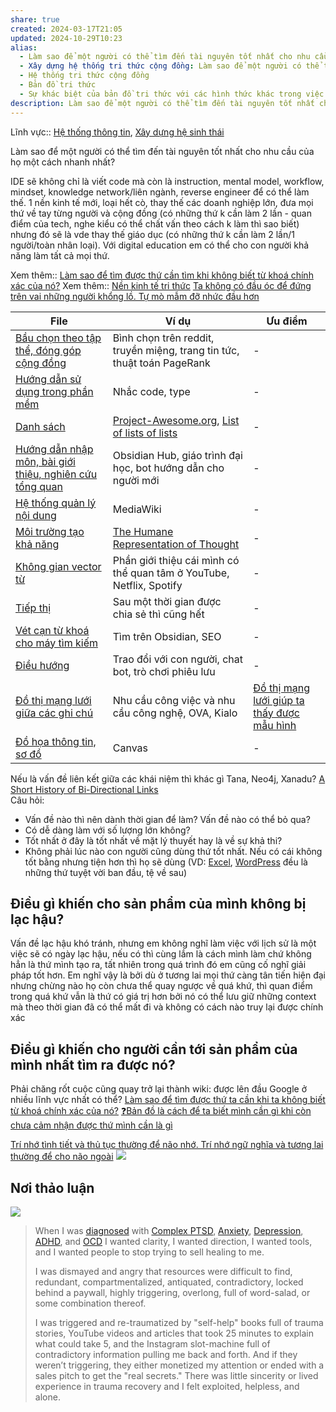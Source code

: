 ```yaml
---
share: true
created: 2024-03-17T21:05
updated: 2024-10-29T10:23
alias:
  - Làm sao để một người có thể tìm đến tài nguyên tốt nhất cho nhu cầu của họ một cách nhanh nhất?
  - Xây dựng hệ thống tri thức cộng đồng: Làm sao để một người có thể tìm đến tài nguyên tốt nhất cho nhu cầu của họ một cách nhanh nhất?
  - Hệ thống tri thức cộng đồng
  - Bản đồ tri thức
  - Sự khác biệt của bản đồ tri thức với các hình thức khác trong việc dẫn một người đến thứ họ cần nhất
description: Làm sao để một người có thể tìm đến tài nguyên tốt nhất cho nhu cầu của họ một cách nhanh nhất?
---
```

Lĩnh vực:: [Hệ thống thông tin](../../L%C4%A9nh%20v%E1%BB%B1c/H%E1%BB%87%20th%E1%BB%91ng%20th%C3%B4ng%20tin/index.md), [Xây dựng hệ sinh thái](../../L%C4%A9nh%20v%E1%BB%B1c/X%C3%A2y%20d%E1%BB%B1ng%20h%E1%BB%87%20sinh%20th%C3%A1i.md)

Làm sao để một người có thể tìm đến tài nguyên tốt nhất cho nhu cầu của họ một cách nhanh nhất?

IDE sẽ không chỉ là viết code mà còn là instruction, mental model, workflow, mindset, knowledge network/liên ngành, reverse engineer để có thể làm thế. 1 nền kinh tế mới, loại hết cò, thay thế các doanh nghiệp lớn, đưa mọi thứ về tay từng người và cộng đồng (có những thứ k cần làm 2 lần - quan điểm của tech, nghe kiểu có thể chất vấn theo cách k làm thì sao biết) nhưng đó sẽ là vde thay thế giáo dục (có những thứ k cần làm 2 lần/1 người/toàn nhân loại). Với digital education em có thể cho con người khả năng làm tất cả mọi thứ.

Xem thêm:: [Làm sao để tìm được thứ cần tìm khi không biết từ khoá chính xác của nó?](../../L%C3%A0m%20sao%20%C4%91%E1%BB%83%20t%C3%ACm%20%C4%91%C6%B0%E1%BB%A3c%20th%E1%BB%A9%20c%E1%BA%A7n%20t%C3%ACm%20khi%20kh%C3%B4ng%20bi%E1%BA%BFt%20t%E1%BB%AB%20kho%C3%A1%20ch%C3%ADnh%20x%C3%A1c%20c%E1%BB%A7a%20n%C3%B3.md)
Xem thêm:: [Nền kinh tế tri thức](../../../attachments/N%E1%BB%81n%20kinh%20t%E1%BA%BF%20tri%20th%E1%BB%A9c.canvas.md)
[Ta không có đầu óc để đứng trên vai những người khổng lồ. Tự mò mẫm đỡ nhức đầu hơn](../../../%E2%9A%A1Hi%E1%BB%83u%20bi%E1%BA%BFt%20s%C3%A2u/Ngh%C4%A9%20v%E1%BB%81%20vi%E1%BB%87c%20ngh%C4%A9/H%E1%BB%8Dc%20t%E1%BA%ADp,%20hi%E1%BB%83u%20bi%E1%BA%BFt/Ta%20kh%C3%B4ng%20c%C3%B3%20%C4%91%E1%BA%A7u%20%C3%B3c%20%C4%91%E1%BB%83%20%C4%91%E1%BB%A9ng%20tr%C3%AAn%20vai%20nh%E1%BB%AFng%20ng%C6%B0%E1%BB%9Di%20kh%E1%BB%95ng%20l%E1%BB%93.%20T%E1%BB%B1%20m%C3%B2%20m%E1%BA%ABm%20%C4%91%E1%BB%A1%20nh%E1%BB%A9c%20%C4%91%E1%BA%A7u%20h%C6%A1n.md)

| File                                                                                                                                                                                  | Ví dụ                                                                                                                                                                    | Ưu điểm                                                                                                                                                                |
| ------------------------------------------------------------------------------------------------------------------------------------------------------------------------------------- | ------------------------------------------------------------------------------------------------------------------------------------------------------------------------ | ---------------------------------------------------------------------------------------------------------------------------------------------------------------------- |
| [Bầu chọn theo tập thể, đóng góp cộng đồng](../../Gi%E1%BA%A3i%20ph%C3%A1p%20k%E1%BB%B9%20thu%E1%BA%ADt/H%E1%BB%87%20th%E1%BB%91ng%20tri%20th%E1%BB%A9c%20c%E1%BB%99ng%20%C4%91%E1%BB%93ng/B%E1%BA%A7u%20ch%E1%BB%8Dn%20theo%20t%E1%BA%ADp%20th%E1%BB%83,%20%C4%91%C3%B3ng%20g%C3%B3p%20c%E1%BB%99ng%20%C4%91%E1%BB%93ng.md)                               | Bình chọn trên reddit, truyền miệng, trang tin tức, thuật toán PageRank                                                                                                  | \-                                                                                                                                                                     |
| [Hướng dẫn sử dụng trong phần mềm](../../Gi%E1%BA%A3i%20ph%C3%A1p%20k%E1%BB%B9%20thu%E1%BA%ADt/H%E1%BB%87%20th%E1%BB%91ng%20tri%20th%E1%BB%A9c%20c%E1%BB%99ng%20%C4%91%E1%BB%93ng/H%C6%B0%E1%BB%9Bng%20d%E1%BA%ABn%20s%E1%BB%AD%20d%E1%BB%A5ng%20trong%20ph%E1%BA%A7n%20m%E1%BB%81m.md)                                                 | Nhắc code, type                                                                                                                                                          | \-                                                                                                                                                                     |
| [Danh sách](../../Gi%E1%BA%A3i%20ph%C3%A1p%20k%E1%BB%B9%20thu%E1%BA%ADt/H%E1%BB%87%20th%E1%BB%91ng%20tri%20th%E1%BB%A9c%20c%E1%BB%99ng%20%C4%91%E1%BB%93ng/Danh%20s%C3%A1ch.md)                                                                                               | [Project-Awesome.org](https://project-awesome.org/), [List of lists of lists](https://en.wikipedia.org/wiki/List_of_lists_of_lists "List of lists of lists - Wikipedia") | \-                                                                                                                                                                     |
| [Hướng dẫn nhập môn, bài giới thiệu, nghiên cứu tổng quan](../../Gi%E1%BA%A3i%20ph%C3%A1p%20k%E1%BB%B9%20thu%E1%BA%ADt/H%E1%BB%87%20th%E1%BB%91ng%20tri%20th%E1%BB%A9c%20c%E1%BB%99ng%20%C4%91%E1%BB%93ng/H%C6%B0%E1%BB%9Bng%20d%E1%BA%ABn%20nh%E1%BA%ADp%20m%C3%B4n,%20b%C3%A0i%20gi%E1%BB%9Bi%20thi%E1%BB%87u,%20nghi%C3%AAn%20c%E1%BB%A9u%20t%E1%BB%95ng%20quan.md) | Obsidian Hub, giáo trình đại học, bot hướng dẫn cho người mới                                                                                                            | \-                                                                                                                                                                     |
| [Hệ thống quản lý nội dung](../../Gi%E1%BA%A3i%20ph%C3%A1p%20k%E1%BB%B9%20thu%E1%BA%ADt/H%E1%BB%87%20th%E1%BB%91ng%20tri%20th%E1%BB%A9c%20c%E1%BB%99ng%20%C4%91%E1%BB%93ng/H%E1%BB%87%20th%E1%BB%91ng%20qu%E1%BA%A3n%20l%C3%BD%20n%E1%BB%99i%20dung.md)                                                               | MediaWiki                                                                                                                                                                | \-                                                                                                                                                                     |
| [Môi trường tạo khả năng](../../Gi%E1%BA%A3i%20ph%C3%A1p%20k%E1%BB%B9%20thu%E1%BA%ADt/H%E1%BB%87%20th%E1%BB%91ng%20tri%20th%E1%BB%A9c%20c%E1%BB%99ng%20%C4%91%E1%BB%93ng/M%C3%B4i%20tr%C6%B0%E1%BB%9Dng%20t%E1%BA%A1o%20kh%E1%BA%A3%20n%C4%83ng.md)                                                                   | [The Humane Representation of Thought](https://vimeo.com/115154289 "The Humane Representation of Thought on Vimeo")                                                      | \-                                                                                                                                                                     |
| [Không gian vector từ](../../Gi%E1%BA%A3i%20ph%C3%A1p%20k%E1%BB%B9%20thu%E1%BA%ADt/H%E1%BB%87%20th%E1%BB%91ng%20tri%20th%E1%BB%A9c%20c%E1%BB%99ng%20%C4%91%E1%BB%93ng/Kh%C3%B4ng%20gian%20vector%20t%E1%BB%AB.md)                                                                         | Phần giới thiệu cái mình có thể quan tâm ở YouTube, Netflix, Spotify                                                                                                     | \-                                                                                                                                                                     |
| [Tiếp thị](../../Gi%E1%BA%A3i%20ph%C3%A1p%20k%E1%BB%B9%20thu%E1%BA%ADt/H%E1%BB%87%20th%E1%BB%91ng%20tri%20th%E1%BB%A9c%20c%E1%BB%99ng%20%C4%91%E1%BB%93ng/Ti%E1%BA%BFp%20th%E1%BB%8B.md)                                                                                                 | Sau một thời gian được chia sẻ thì cũng hết                                                                                                                              | \-                                                                                                                                                                     |
| [Vét cạn từ khoá cho máy tìm kiếm](../../Gi%E1%BA%A3i%20ph%C3%A1p%20k%E1%BB%B9%20thu%E1%BA%ADt/H%E1%BB%87%20th%E1%BB%91ng%20tri%20th%E1%BB%A9c%20c%E1%BB%99ng%20%C4%91%E1%BB%93ng/V%C3%A9t%20c%E1%BA%A1n%20t%E1%BB%AB%20kho%C3%A1%20cho%20m%C3%A1y%20t%C3%ACm%20ki%E1%BA%BFm.md)                                                 | Tìm trên Obsidian, SEO                                                                                                                                                   | \-                                                                                                                                                                     |
| [Điều hướng](../../Gi%E1%BA%A3i%20ph%C3%A1p%20k%E1%BB%B9%20thu%E1%BA%ADt/H%E1%BB%87%20th%E1%BB%91ng%20tri%20th%E1%BB%A9c%20c%E1%BB%99ng%20%C4%91%E1%BB%93ng/%C4%90i%E1%BB%81u%20h%C6%B0%E1%BB%9Bng.md)                                                                                             | Trao đổi với con người, chat bot, trò chơi phiêu lưu                                                                                                                     | \-                                                                                                                                                                     |
| [Đồ thị mạng lưới giữa các ghi chú](../../Gi%E1%BA%A3i%20ph%C3%A1p%20k%E1%BB%B9%20thu%E1%BA%ADt/H%E1%BB%87%20th%E1%BB%91ng%20tri%20th%E1%BB%A9c%20c%E1%BB%99ng%20%C4%91%E1%BB%93ng/%C4%90%E1%BB%93%20th%E1%BB%8B%20m%E1%BA%A1ng%20l%C6%B0%E1%BB%9Bi%20gi%E1%BB%AFa%20c%C3%A1c%20ghi%20ch%C3%BA.md)                                               | Nhu cầu công việc và nhu cầu công nghệ, OVA, Kialo                                                                                                                       | [Đồ thị mạng lưới giúp ta thấy được mẫu hình](../../../%E2%9A%A1Hi%E1%BB%83u%20bi%E1%BA%BFt%20s%C3%A2u/Ngh%C4%A9%20v%E1%BB%81%20vi%E1%BB%87c%20ngh%C4%A9/M%C3%B4i%20tr%C6%B0%E1%BB%9Dng%20ngh%C4%A9,%20nh%E1%BA%ADn%20th%E1%BB%A9c%20t%C4%83ng%20c%C6%B0%E1%BB%9Dng/%C4%90%E1%BB%93%20th%E1%BB%8B%20m%E1%BA%A1ng%20l%C6%B0%E1%BB%9Bi%20gi%C3%BAp%20ta%20th%E1%BA%A5y%20%C4%91%C6%B0%E1%BB%A3c%20m%E1%BA%ABu%20h%C3%ACnh.md) |
| [Đồ họa thông tin, sơ đồ](../../Gi%E1%BA%A3i%20ph%C3%A1p%20k%E1%BB%B9%20thu%E1%BA%ADt/H%E1%BB%87%20th%E1%BB%91ng%20tri%20th%E1%BB%A9c%20c%E1%BB%99ng%20%C4%91%E1%BB%93ng/%C4%90%E1%BB%93%20h%E1%BB%8Da%20th%C3%B4ng%20tin,%20s%C6%A1%20%C4%91%E1%BB%93.md)                                                                   | Canvas                                                                                                                                                                   | \-                                                                                                                                                                     |


Nếu là vấn đề liên kết giữa các khái niệm thì khác gì Tana, Neo4j, Xanadu?
[A Short History of Bi-Directional Links](https://maggieappleton.com/bidirectionals)                      
Câu hỏi:
- Vấn đề nào thì nên dành thời gian để làm? Vấn đề nào có thể bỏ qua?
- Có dễ dàng làm với số lượng lớn không?
- Tốt nhất ở đây là tốt nhất về mặt lý thuyết hay là về sự khả thi?
- Không phải lúc nào con người cũng dùng thứ tốt nhất. Nếu có cái không tốt bằng nhưng tiện hơn thì họ sẽ dùng (VD: [Excel](../../../%E2%9A%A1Hi%E1%BB%83u%20bi%E1%BA%BFt%20s%C3%A2u/Qu%E1%BA%A3n%20l%C3%BD%20d%E1%BB%B1%20%C3%A1n,%20ph%C3%A1t%20tri%E1%BB%83n%20s%E1%BA%A3n%20ph%E1%BA%A9m,%20x%C3%A2y%20d%E1%BB%B1ng%20t%E1%BB%95%20ch%E1%BB%A9c/H%E1%BB%87%20th%E1%BB%91ng%20th%C3%B4ng%20tin/No%20code,%20low%20code/Excel/Excel%20l%C3%A0%20ng%C6%B0%E1%BB%9Di%20b%E1%BA%A1n%20tu%E1%BB%95i%20th%C6%A1%20tuy%E1%BB%87t%20v%E1%BB%9Di,%20nh%C6%B0ng%20l%C3%A0%20k%E1%BA%BB%20th%C3%B9%20c%E1%BB%A7a%20tu%E1%BB%95i%20d%E1%BA%ADy%20th%C3%AC.md), [WordPress](../../Gi%E1%BA%A3i%20ph%C3%A1p%20k%E1%BB%B9%20thu%E1%BA%ADt/Web/WordPress%20gi%C3%BAp%20vi%E1%BB%87c%20t%E1%BA%A1o%20web%20d%E1%BB%85%20d%C3%A0ng%20nh%E1%BA%A5t,%20ch%E1%BB%A9%20kh%C3%B4ng%20ph%E1%BA%A3i%20l%C3%A0%20th%E1%BB%A9%20t%E1%BA%A1o%20web%20hi%E1%BB%87u%20qu%E1%BA%A3%20nh%E1%BA%A5t.md) đều là những thứ tuyệt vời ban đầu, tệ về sau) 

## Điều gì khiến cho sản phẩm của mình không bị lạc hậu?
Vấn đề lạc hậu khó tránh, nhưng em không nghĩ làm việc với lịch sử là một việc sẽ có ngày lạc hậu, nếu có thì cùng lắm là cách mình làm chứ không hẳn là thứ mình tạo ra, tất nhiên trong quá trình đó em cũng cố nghĩ giải pháp tốt hơn. Em nghĩ vậy là bởi dù ở tương lai mọi thứ càng tân tiến hiện đại nhưng chừng nào họ còn chưa thể quay ngược về quá khứ, thì quan điểm trong quá khứ vẫn là thứ có giá trị hơn bởi nó có thể lưu giữ những context mà theo thời gian đã có thể mất đi và không có cách nào truy lại được chính xác

## Điều gì khiến cho người cần tới sản phẩm của mình nhất tìm ra được nó?
Phải chăng rốt cuộc cũng quay trở lại thành wiki: được lên đầu Google ở nhiều lĩnh vực nhất có thể?
[Làm sao để tìm được thứ ta cần khi ta không biết từ khoá chính xác của nó?](../../L%C3%A0m%20sao%20%C4%91%E1%BB%83%20t%C3%ACm%20%C4%91%C6%B0%E1%BB%A3c%20th%E1%BB%A9%20c%E1%BA%A7n%20t%C3%ACm%20khi%20kh%C3%B4ng%20bi%E1%BA%BFt%20t%E1%BB%AB%20kho%C3%A1%20ch%C3%ADnh%20x%C3%A1c%20c%E1%BB%A7a%20n%C3%B3.md)
[❓Bản đồ là cách để ta biết mình cần gì khi còn chưa cảm nhận được thứ mình cần là gì](../../../%E2%9A%A1Hi%E1%BB%83u%20bi%E1%BA%BFt%20s%C3%A2u/Ngh%C4%A9%20v%E1%BB%81%20vi%E1%BB%87c%20ngh%C4%A9/%E2%9D%93B%E1%BA%A3n%20%C4%91%E1%BB%93%20l%C3%A0%20c%C3%A1ch%20%C4%91%E1%BB%83%20ta%20bi%E1%BA%BFt%20m%C3%ACnh%20c%E1%BA%A7n%20g%C3%AC%20khi%20c%C3%B2n%20ch%C6%B0a%20c%E1%BA%A3m%20nh%E1%BA%ADn%20%C4%91%C6%B0%E1%BB%A3c%20th%E1%BB%A9%20m%C3%ACnh%20c%E1%BA%A7n%20l%C3%A0%20g%C3%AC.md)

[Trí nhớ tình tiết và thủ tục thường để não nhớ. Trí nhớ ngữ nghĩa và tương lai thường để cho não ngoài](../../../%E2%9A%A1Hi%E1%BB%83u%20bi%E1%BA%BFt%20s%C3%A2u/Ngh%C4%A9%20v%E1%BB%81%20vi%E1%BB%87c%20ngh%C4%A9/Khoa%20h%E1%BB%8Dc%20nh%E1%BA%ADn%20th%E1%BB%A9c/Tr%C3%AD%20nh%E1%BB%9B/Tr%C3%AD%20nh%E1%BB%9B%20t%C3%ACnh%20ti%E1%BA%BFt%20v%C3%A0%20th%E1%BB%A7%20t%E1%BB%A5c%20th%C6%B0%E1%BB%9Dng%20%C4%91%E1%BB%83%20n%C3%A3o%20nh%E1%BB%9B.%20Tr%C3%AD%20nh%E1%BB%9B%20ng%E1%BB%AF%20ngh%C4%A9a%20v%C3%A0%20t%C6%B0%C6%A1ng%20lai%20th%C6%B0%E1%BB%9Dng%20%C4%91%E1%BB%83%20cho%20n%C3%A3o%20ngo%C3%A0i.md)
![](https://i.imgur.com/USfoDXS.jpeg)

## Nơi thảo luận
![](https://i.imgur.com/pvuBJff.png)


> When I was [diagnosed](https://integralguide.com/50+Permanent+Notes/%F0%9F%92%A1+Terms/Diagnoses/Diagnoses) with [Complex PTSD](https://integralguide.com/50+Permanent+Notes/%F0%9F%92%A1+Terms/Diagnoses/%F0%9F%92%A1+Complex+PTSD), [Anxiety](https://integralguide.com/50+Permanent+Notes/%F0%9F%92%A1+Terms/Diagnoses/%F0%9F%92%A1+Anxiety), [Depression](https://integralguide.com/50+Permanent+Notes/%F0%9F%92%A1+Terms/Diagnoses/%F0%9F%92%A1+Depression), [ADHD](https://integralguide.com/50+Permanent+Notes/%F0%9F%92%A1+Terms/Diagnoses/%F0%9F%92%A1+ADHD), and [OCD](https://integralguide.com/50+Permanent+Notes/%F0%9F%92%A1+Terms/Diagnoses/%F0%9F%A7%AF+Obsessive-Compulsive+Disorder) I wanted clarity, I wanted direction, I wanted tools, and I wanted people to stop trying to sell healing to me. 
> 
> I was dismayed and angry that resources were difficult to find, redundant, compartmentalized, antiquated, contradictory, locked behind a paywall, highly triggering, overlong, full of word-salad, or some combination thereof. 
> 
> I was triggered and re-traumatized by "self-help" books full of trauma stories, YouTube videos and articles that took 25 minutes to explain what could take 5, and the Instagram slot-machine full of contradictory information pulling me back and forth. And if they weren’t triggering, they either monetized my attention or ended with a sales pitch to get the "real secrets." There was little sincerity or lived experience in trauma recovery and I felt exploited, helpless, and alone.
